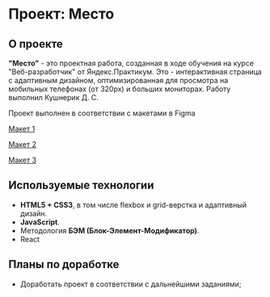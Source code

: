 # Проект: Место
## О проекте
**"Место"** - это проектная работа, созданная в ходе обучения на курсе "Веб-разработчик" от Яндекс.Практикум.  Это - интерактивная страница с адаптивным дизайном, оптимизированная для просмотра на мобильных телефонах (от 320px) и больших мониторах. Работу выполнил Кушнерик Д. С.

Проект выполнен в соответствии с макетами в Figma

[Макет 1](https://www.figma.com/file/2cn9N9jSkmxD84oJik7xL7/JavaScript.-Sprint-4?node-id=0%3A1)

[Макет 2](https://www.figma.com/file/bjyvbKKJN2naO0ucURl2Z0/JavaScript.-Sprint-5?node-id=50160%3A172)

[Макет 3](https://www.figma.com/file/kRVLKwYG3d1HGLvh7JFWRT/JavaScript.-Sprint-6?node-id=0%3A1)

## Используемые технологии
* **HTML5 + CSS3**, в том числе flexbox и grid-верстка и адаптивный дизайн.
* **JavaScript**.
* Методология **БЭМ (Блок-Элемент-Модификатор)**.
* React
## Планы по доработке
* Доработать проект в соответствии с дальнейшими заданиями;